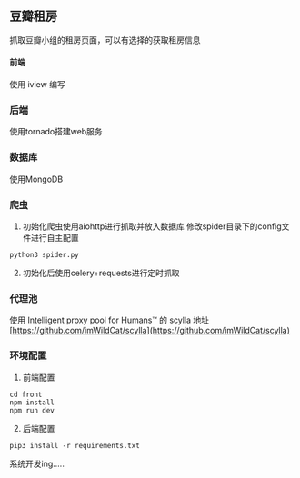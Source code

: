 ## 豆瓣租房

抓取豆瓣小组的租房页面，可以有选择的获取租房信息

#### 前端

使用 iview 编写

### 后端

使用tornado搭建web服务

### 数据库
使用MongoDB

### 爬虫

1. 初始化爬虫使用aiohttp进行抓取并放入数据库 修改spider目录下的config文件进行自主配置

```
python3 spider.py
```

2. 初始化后使用celery+requests进行定时抓取

### 代理池

使用 Intelligent proxy pool for Humans™ 的 scylla 地址
[https://github.com/imWildCat/scylla](https://github.com/imWildCat/scylla)

### 环境配置

1. 前端配置

```
cd front
npm install
npm run dev
```

2. 后端配置

```
pip3 install -r requirements.txt
```

系统开发ing.....